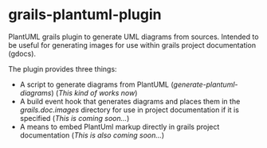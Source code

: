 grails-plantuml-plugin
======================

PlantUML grails plugin to generate UML diagrams from sources.
Intended to be useful for generating images for use within grails
project documentation (gdocs).

The plugin provides three things:
* A script to generate diagrams from PlantUML (*generate-plantuml-diagrams*) (_This kind of works now_)
* A build event hook that generates diagrams and places them in the *grails.doc.images* directory for use in project documentation if it is specified (_This is coming soon..._)
* A means to embed PlantUml markup directly in grails project documentation (_This is also coming soon..._)

